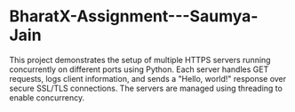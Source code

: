 # BharatX-Assignment---Saumya-Jain
This project demonstrates the setup of multiple HTTPS servers running concurrently on different ports using Python. Each server handles GET requests, logs client information, and sends a "Hello, world!" response over secure SSL/TLS connections. The servers are managed using threading to enable concurrency.

